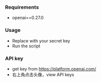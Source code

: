 ### Requirements

* openai==0.27.0

### Usage

* Replace with your secret key
* Run the script

### API key

* get key from https://platform.openai.com/
* 右上角点击头像，view API keys
